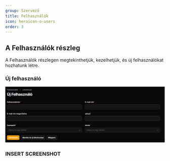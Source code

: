 ```yaml
---
group: Szervező
title: Felhasználók
icon: heroicon-o-users
order: 3
---
```


## A Felhasználók részleg
A Felhasználók részlegen megtekinthetjük, kezelhetjük, és új felhasználókat hozhatunk létre.

### Új felhasználó

![my image](/public/img/new_user.png)
### INSERT SCREENSHOT
